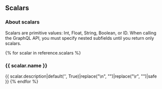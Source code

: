 ## Scalars

### About scalars
Scalars are primitive values: Int, Float, String, Boolean, or ID. When calling 
the GraphQL API, you must specify nested subfields until you return only scalars.

{% for scalar in reference.scalars %}
### {{ scalar.name }}
{{ scalar.description|default('', True)|replace("\n", "")|replace("\r", "")|safe }}
{% endfor %}
